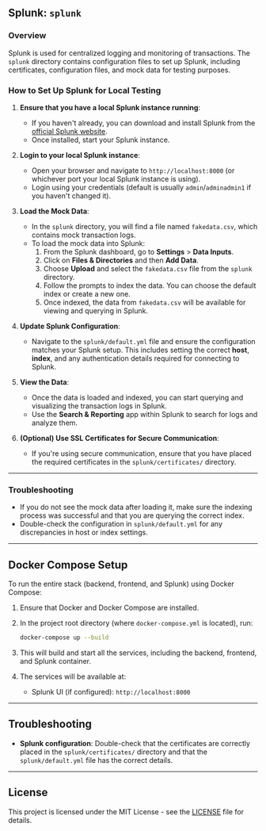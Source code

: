 ## Splunk: `splunk`

### Overview
Splunk is used for centralized logging and monitoring of transactions. The `splunk` directory contains configuration files to set up Splunk, including certificates, configuration files, and mock data for testing purposes.

### How to Set Up Splunk for Local Testing

1. **Ensure that you have a local Splunk instance running**:
   - If you haven't already, you can download and install Splunk from the [official Splunk website](https://www.splunk.com/).
   - Once installed, start your Splunk instance.

2. **Login to your local Splunk instance**:
   - Open your browser and navigate to `http://localhost:8000` (or whichever port your local Splunk instance is using).
   - Login using your credentials (default is usually `admin`/`adminadmin1` if you haven't changed it).

3. **Load the Mock Data**:
   - In the `splunk` directory, you will find a file named `fakedata.csv`, which contains mock transaction logs.
   - To load the mock data into Splunk:
     1. From the Splunk dashboard, go to **Settings** > **Data Inputs**.
     2. Click on **Files & Directories** and then **Add Data**.
     3. Choose **Upload** and select the `fakedata.csv` file from the `splunk` directory.
     4. Follow the prompts to index the data. You can choose the default index or create a new one.
     5. Once indexed, the data from `fakedata.csv` will be available for viewing and querying in Splunk.

4. **Update Splunk Configuration**:
   - Navigate to the `splunk/default.yml` file and ensure the configuration matches your Splunk setup. This includes setting the correct **host**, **index**, and any authentication details required for connecting to Splunk.

5. **View the Data**:
   - Once the data is loaded and indexed, you can start querying and visualizing the transaction logs in Splunk.
   - Use the **Search & Reporting** app within Splunk to search for logs and analyze them.

6. **(Optional) Use SSL Certificates for Secure Communication**:
   - If you're using secure communication, ensure that you have placed the required certificates in the `splunk/certificates/` directory.

---

### Troubleshooting
- If you do not see the mock data after loading it, make sure the indexing process was successful and that you are querying the correct index.
- Double-check the configuration in `splunk/default.yml` for any discrepancies in host or index settings.

---

## Docker Compose Setup

To run the entire stack (backend, frontend, and Splunk) using Docker Compose:

1. Ensure that Docker and Docker Compose are installed.
2. In the project root directory (where `docker-compose.yml` is located), run:

   ```bash
   docker-compose up --build
   ```

3. This will build and start all the services, including the backend, frontend, and Splunk container.
4. The services will be available at:
   - Splunk UI (if configured): `http://localhost:8000`

---
## Troubleshooting

- **Splunk configuration**: Double-check that the certificates are correctly placed in the `splunk/certificates/` directory and that the `splunk/default.yml` file has the correct details.

---

## License

This project is licensed under the MIT License - see the [LICENSE](LICENSE) file for details.